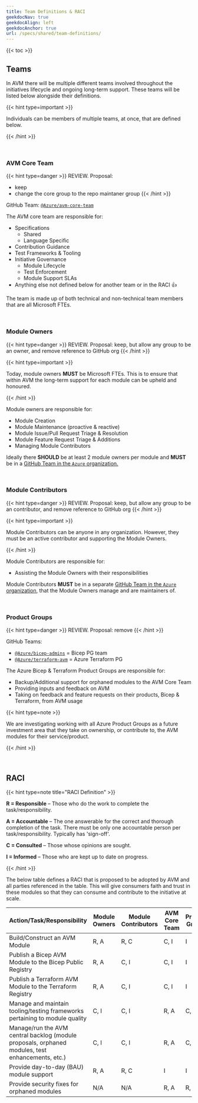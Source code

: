 ```yaml
---
title: Team Definitions & RACI
geekdocNav: true
geekdocAlign: left
geekdocAnchor: true
url: /specs/shared/team-definitions/
---
```

{{< toc >}}

## Teams

In AVM there will be multiple different teams involved throughout the initiatives lifecycle and ongoing long-term support. These teams will be listed below alongside their definitions.

{{< hint type=important >}}

Individuals can be members of multiple teams, at once, that are defined below.

{{< /hint >}}

<br>

### AVM Core Team

{{< hint type=danger >}}
REVIEW.
Proposal:

- keep
- change the core group to the repo maintaner group
{{< /hint >}}

GitHub Team: [`@Azure/avm-core-team`](https://github.com/orgs/Azure/teams/avm-core-team)

The AVM core team are responsible for:

- Specifications
  - Shared
  - Language Specific
- Contribution Guidance
- Test Frameworks & Tooling
- Initiative Governance
  - Module Lifecycle
  - Test Enforcement
  - Module Support SLAs
- Anything else not defined below for another team or in the RACI 👍

The team is made up of both technical and non-technical team members that are all Microsoft FTEs.

<br>

### Module Owners

{{< hint type=danger >}}
REVIEW.
Proposal: keep, but allow any group to be an owner, and remove reference to GitHub org
{{< /hint >}}

{{< hint type=important >}}

Today, module owners **MUST** be Microsoft FTEs. This is to ensure that within AVM the long-term support for each module can be upheld and honoured.

{{< /hint >}}

Module owners are responsible for:

- Module Creation
- Module Maintenance (proactive & reactive)
- Module Issue/Pull Request Triage & Resolution
- Module Feature Request Triage & Additions
- Managing Module Contributors

Ideally there **SHOULD** be at least 2 module owners per module and **MUST** be in a [GitHub Team in the `Azure` organization.](https://github.com/orgs/Azure/teams/)

<br>

### Module Contributors

{{< hint type=danger >}}
REVIEW.
Proposal: keep, but allow any group to be an contributor, and remove reference to GitHub org
{{< /hint >}}

{{< hint type=important >}}

Module Contributors can be anyone in any organization. However, they must be an active contributor and supporting the Module Owners.

{{< /hint >}}

Module Contributors are responsible for:

- Assisting the Module Owners with their responsibilities

Module Contributors **MUST** be in a separate [GitHub Team in the `Azure` organization](https://github.com/orgs/Azure/teams/), that the Module Owners manage and are maintainers of.

<br>

### Product Groups

{{< hint type=danger >}}
REVIEW.
Proposal: remove
{{< /hint >}}

GitHub Teams:

- [`@Azure/bicep-admins`](https://github.com/orgs/Azure/teams/bicep-admins) = Bicep PG team
- [`@Azure/terraform-avm`](https://github.com/orgs/Azure/teams/terraform-avm) = Azure Terraform PG

The Azure Bicep & Terraform Product Groups are responsible for:

- Backup/Additional support for orphaned modules to the AVM Core Team
- Providing inputs and feedback on AVM
- Taking on feedback and feature requests on their products, Bicep & Terraform, from AVM usage

{{< hint type=note >}}

We are investigating working with all Azure Product Groups as a future investment area that they take on ownership, or contribute to, the AVM modules for their service/product.

{{< /hint >}}

<br>

## RACI

{{< hint type=note title="RACI Definition" >}}

**R = Responsible** – Those who do the work to complete the task/responsibility.

**A = Accountable** – The one answerable for the correct and thorough completion of the task. There must be only one accountable person per task/responsibility. Typically has 'sign-off'.

**C = Consulted** – Those whose opinions are sought.

**I = Informed** – Those who are kept up to date on progress.

{{< /hint >}}

The below table defines a RACI that is proposed to be adopted by AVM and all parties referenced in the table. This will give consumers faith and trust in these modules so that they can consume and contribute to the initiative at scale.

| Action/Task/Responsibility                                                                       | Module Owners | Module Contributors | AVM Core Team | Product Groups | Notes |
| ------------------------------------------------------------------------------------------------ | ------------- | ------------------- | ------------- | -------------- | ----- |
| Build/Construct an AVM Module                                                                    | R, A          | R, C                | C, I          | I              |       |
| Publish a Bicep AVM Module to the Bicep Public Registry                                          | R, A          | C, I                | C, I          | I              |       |
| Publish a Terraform AVM Module to the Terraform Registry                                         | R, A          | C, I                | C, I          | I              |       |
| Manage and maintain tooling/testing frameworks pertaining to module quality                      | C, I          | C, I                | R, A          | C, I           |       |
| Manage/run the AVM central backlog (module proposals, orphaned modules, test enhancements, etc.) | C, I          | C, I                | R, A          | C, I           |       |
| Provide day-to-day (BAU) module support                                                          | R, A          | R, C                | I             | I              |       |
| Provide security fixes for orphaned modules                                                      | N/A           | N/A                 | R, A          | R, C, I        |       |
